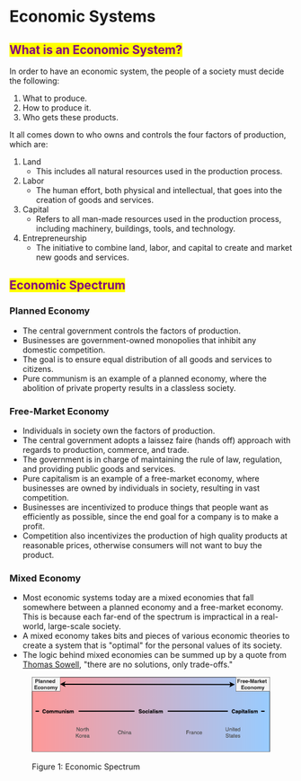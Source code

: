 # Economic Systems

## <mark style="color:purple;">What is an Economic System?</mark>

In order to have an economic system, the people of a society must decide the following:

1. What to produce.
2. How to produce it.
3. Who gets these products.

It all comes down to who owns and controls the four factors of production, which are:

1. Land
    - This includes all natural resources used in the production process.
2. Labor
    - The human effort, both physical and intellectual, that goes into the creation of goods and services.
3. Capital
    - Refers to all man-made resources used in the production process, including machinery, buildings, tools, and technology.
4. Entrepreneurship
    - The initiative to combine land, labor, and capital to create and market new goods and services.

## <mark style="color:purple;">Economic Spectrum</mark>

### Planned Economy

-   The central government controls the factors of production.
-   Businesses are government-owned monopolies that inhibit any domestic competition.
-   The goal is to ensure equal distribution of all goods and services to citizens.
-   Pure communism is an example of a planned economy, where the abolition of private property results in a classless society.

### Free-Market Economy

-   Individuals in society own the factors of production.
-   The central government adopts a laissez faire (hands off) approach with regards to production, commerce, and trade.
-   The government is in charge of maintaining the rule of law, regulation, and providing public goods and services.
-   Pure capitalism is an example of a free-market economy, where businesses are owned by individuals in society, resulting in vast competition.
-   Businesses are incentivized to produce things that people want as efficiently as possible, since the end goal for a company is to make a profit.
-   Competition also incentivizes the production of high quality products at reasonable prices, otherwise consumers will not want to buy the product.

### Mixed Economy

-   Most economic systems today are a mixed economies that fall somewhere between a planned economy and a free-market economy. This is because each far-end of the spectrum is impractical in a real-world, large-scale society.
-   A mixed economy takes bits and pieces of various economic theories to create a system that is "optimal" for the personal values of its society.
-   The logic behind mixed economies can be summed up by a quote from [Thomas Sowell](https://en.wikipedia.org/wiki/Thomas_Sowell), "there are no solutions, only trade-offs."

<figure><img src="../.gitbook/assets/economy-gradient.png" alt=""><figcaption><p>Figure 1: Economic Spectrum</p></figcaption></figure>
